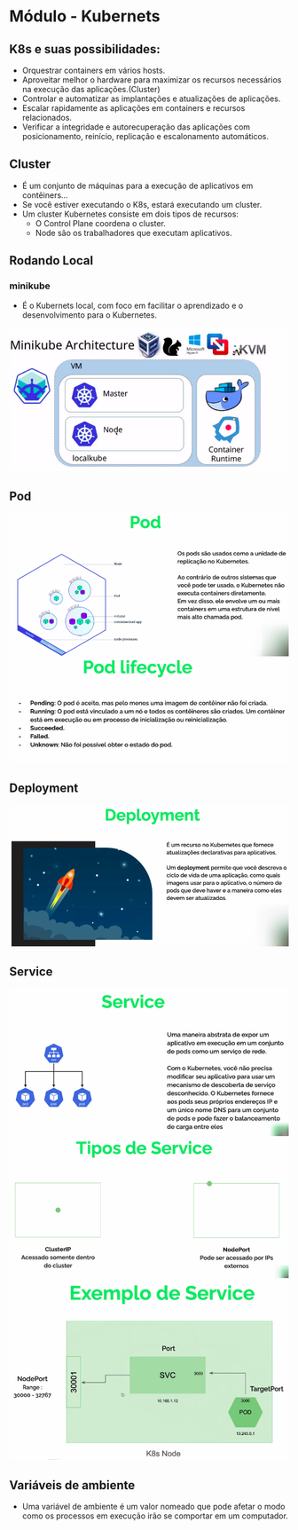# Módulo - Kubernets

## K8s e suas possibilidades:
- Orquestrar containers em vários hosts.
- Aproveitar melhor o hardware para maximizar os recursos necessários na execução das aplicações.(Cluster)
- Controlar e automatizar as implantações e atualizações de aplicações.
- Escalar rapidamente as aplicações em containers e recursos relacionados.
- Verificar a integridade e autorecuperação das aplicações com posicionamento, reinício, replicação e escalonamento automáticos.

## Cluster
- É um conjunto de máquinas para a execução de aplicativos em contêiners...
- Se você estiver executando o K8s, estará executando um cluster.
- Um cluster Kubernetes consiste em dois tipos de recursos:
    - O Control Plane coordena o cluster.
    - Node são os trabalhadores que executam aplicativos.

## Rodando Local
### minikube
- É o Kubernets local, com foco em facilitar o aprendizado e o desenvolvimento para o Kubernetes.
<img src="./img/kubernetes1.png"/>

## Pod

<img src="./img/kubernetes2.png"/>

<img src="./img/kubernetes3.png"/>

## Deployment

<img src="./img/kubernetes4.png"/>

## Service

<img src="./img/kubernetes5.png"/>

<img src="./img/kubernetes6.png"/>

<img src="./img/kubernetes7.png"/>

## Variáveis de ambiente
- Uma variável de ambiente é um valor nomeado que pode afetar o modo como os processos em execução irão se comportar em um computador.

